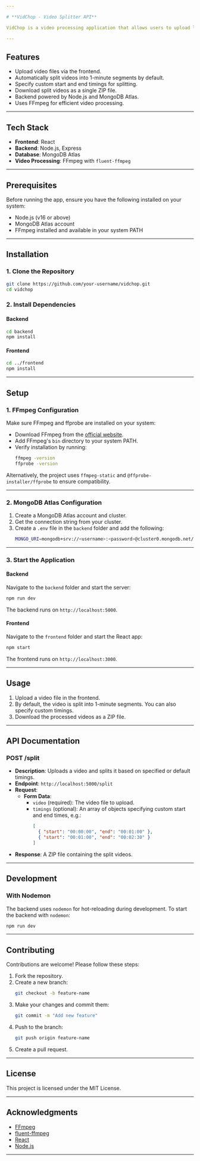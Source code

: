 ```yaml
---

# **VidChop - Video Splitter API**

VidChop is a video processing application that allows users to upload large video files, split them into smaller segments by specified or default intervals (e.g., 1-minute segments), and download the processed videos as a ZIP file. It uses a React-based frontend and a Node.js backend with FFmpeg for video processing.

---
```


## **Features**

- Upload video files via the frontend.
- Automatically split videos into 1-minute segments by default.
- Specify custom start and end timings for splitting.
- Download split videos as a single ZIP file.
- Backend powered by Node.js and MongoDB Atlas.
- Uses FFmpeg for efficient video processing.

---

## **Tech Stack**

- **Frontend**: React
- **Backend**: Node.js, Express
- **Database**: MongoDB Atlas
- **Video Processing**: FFmpeg with `fluent-ffmpeg`

---

## **Prerequisites**

Before running the app, ensure you have the following installed on your system:

- Node.js (v16 or above)
- MongoDB Atlas account
- FFmpeg installed and available in your system PATH

---

## **Installation**

### **1. Clone the Repository**
```bash
git clone https://github.com/your-username/vidchop.git
cd vidchop
```

### **2. Install Dependencies**

#### **Backend**
```bash
cd backend
npm install
```

#### **Frontend**
```bash
cd ../frontend
npm install
```

---

## **Setup**

### **1. FFmpeg Configuration**
Make sure FFmpeg and ffprobe are installed on your system:

- Download FFmpeg from the [official website](https://ffmpeg.org/download.html).
- Add FFmpeg's `bin` directory to your system PATH.
- Verify installation by running:
  ```bash
  ffmpeg -version
  ffprobe -version
  ```

Alternatively, the project uses `ffmpeg-static` and `@ffprobe-installer/ffprobe` to ensure compatibility.

---

### **2. MongoDB Atlas Configuration**
1. Create a MongoDB Atlas account and cluster.
2. Get the connection string from your cluster.
3. Create a `.env` file in the `backend` folder and add the following:
   ```bash
   MONGO_URI=mongodb+srv://<username>:<password>@cluster0.mongodb.net/<dbname>?retryWrites=true&w=majority
   ```

---

### **3. Start the Application**

#### **Backend**
Navigate to the `backend` folder and start the server:
```bash
npm run dev
```
The backend runs on `http://localhost:5000`.

#### **Frontend**
Navigate to the `frontend` folder and start the React app:
```bash
npm start
```
The frontend runs on `http://localhost:3000`.

---

## **Usage**

1. Upload a video file in the frontend.
2. By default, the video is split into 1-minute segments. You can also specify custom timings.
3. Download the processed videos as a ZIP file.

---

## **API Documentation**

### **POST /split**
- **Description**: Uploads a video and splits it based on specified or default timings.
- **Endpoint**: `http://localhost:5000/split`
- **Request**:
  - **Form Data**:
    - `video` (required): The video file to upload.
    - `timings` (optional): An array of objects specifying custom start and end times, e.g.:
      ```json
      [
        { "start": "00:00:00", "end": "00:01:00" },
        { "start": "00:01:00", "end": "00:02:30" }
      ]
      ```
- **Response**: A ZIP file containing the split videos.

---

## **Development**

### **With Nodemon**
The backend uses `nodemon` for hot-reloading during development. To start the backend with `nodemon`:
```bash
npm run dev
```

---

## **Contributing**

Contributions are welcome! Please follow these steps:

1. Fork the repository.
2. Create a new branch:
   ```bash
   git checkout -b feature-name
   ```
3. Make your changes and commit them:
   ```bash
   git commit -m "Add new feature"
   ```
4. Push to the branch:
   ```bash
   git push origin feature-name
   ```
5. Create a pull request.

---

## **License**

This project is licensed under the MIT License.

---

## **Acknowledgments**

- [FFmpeg](https://ffmpeg.org/)
- [fluent-ffmpeg](https://github.com/fluent-ffmpeg/node-fluent-ffmpeg)
- [React](https://reactjs.org/)
- [Node.js](https://nodejs.org/)

---
